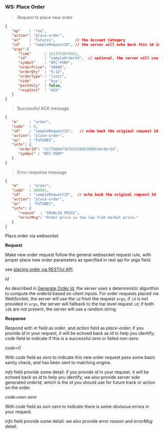 ### WS: Place Order 

> Request to place new order

```json
{
   "op"    : "req",
   "action": "place-order",
   "ac"    : "futures",         // the Account Category
   "id"    : "sampleRequestID", // the server will echo back this id in the ack message. 
   "args":{
      "time"      : 1613753879921,
      "id"        : "sampleOrderId",  // optional, the server will use this id to generate the orderId.
      "symbol"    : "BTC-PERP",
      "orderPrice": "30000",
      "orderQty"  : "0.12",
      "orderType" : "limit",
      "side"      : "buy",
      "postOnly"  : false,
      "respInst"  : "ACK"
   }
}
```

> Successful ACK message

```json
{
   "m"     : "order",
   "code"  : 0,
   "id"    : "sampleRequestID",   // echo back the original request Id
   "action": "place-order",
   "ac"    : "FUTURES",
   "info": {
      "orderId": "s177bbb671b7U1234567890leOrderId",
      "symbol" : "BTC-PERP"
   }
}
```
> Error response message

```json
{
   "m"     : "order",
   "code"  : 300001,
   "id"    : "sampleRequestID",  // echo back the original request Id
   "action": "place-order",
   "ac"    : "FUTURES",
   "info": {
      "reason"  : "INVALID_PRICE",
      "errorMsg": "Order price is too low from market price."
   }
}
```

Place order via websocket 

**Request**

Make new order request follow the general websocket request rule, with proper place new order parameters as specified in rest api for *args* field.

see [placing order via RESTful API](#new-order).

*id*

As described in [Generate Order Id](#generate-order-id), the server uses a deterministic algorithm to compute the orderId based on client inputs. For order requests placed via WebSocket, the server will use 
the `id` from the request `args`; if `id` is not provided in `args`, the server will fallback to the top level request `id`; if both `id`s are not present, the server will use a random string. 


**Response**

Respond with *m* field as *order*, and *action* field as *place-order*; 
if you provide *id* in your request, it will be echoed back as *id* to help you identify; 
*code* field to indicate if this is a successful *zero* or failed *non-zero*.

*code=0* 

With *code* field as *zero* to indicate this new order request pass some basic sanity check, and has been sent to matching engine. 

*info* field provide some detail: if you provide *id* in your request, it will be echoed back as *id* to help you identify; we also provide server side generated *orderId*, which is the id you should use for future track or action on the order.  


*code=non-zero* 

With *code* field as *non-zero* to indicate there is some obvisous errors in your request. 

*info* field provide some detail: we also provide error *reason* and *errorMsg* detail.
